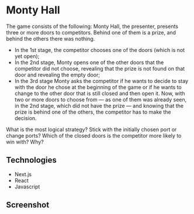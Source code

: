 # Monty Hall

The game consists of the following: Monty Hall, the presenter, presents three or more doors to competitors. Behind one of them is a prize, and behind the others there was nothing.

- In the 1st stage, the competitor chooses one of the doors (which is not yet open);
- In the 2nd stage, Monty opens one of the other doors that the competitor did not choose, revealing that the prize is not found on that door and revealing the empty door;
- In the 3rd stage Monty asks the competitor if he wants to decide to stay with the door he chose at the beginning of the game or if he wants to change to the other door that is still closed and then open it. Now, with two or more doors to choose from — as one of them was already seen, in the 2nd stage, which did not have the prize — and knowing that the prize is behind one of the others, the competitor has to make the decision.

What is the most logical strategy? Stick with the initially chosen port or change ports? Which of the closed doors is the competitor more likely to win with? Why?

## Technologies

- Next.js
- React
- Javascript

## Screenshot
